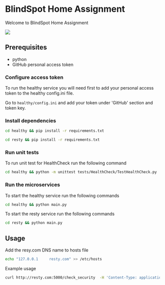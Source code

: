 # BlindSpot Home Assignment

Welcome to BlindSpot Home Assignment

![](./diagram.png)

## Prerequisites
- python
- GitHub personal access token


### Configure access token 

To run the healthy service you will need first to add your personal access token to the healthy config.ini file.

Go to `healthy/config.ini` and add your token under 'GitHub' section and token key.

### Install dependencies 

```bash
cd healthy && pip install -r requirements.txt 
```

```bash
cd resty && pip install -r requirements.txt 
```


### Run unit tests  

To run unit test for HealthCheck run the following command

```bash
cd healthy && python -m unittest tests/HealthCheck/TestHealthCheck.py 
```

### Run the microservices

To start the healthy service run the following commands

```bash
cd healthy && python main.py 
```

To start the resty service run the following commands

```bash
cd resty && python main.py 
```


## Usage

Add the resy.com DNS name to hosts file

```bash
echo "127.0.0.1     resty.com" >> /etc/hosts 
```

Example usage

```bash
curl http://resty.com:5000/check_security  -H 'Content-Type: application/json' -d '{"packages":["package", "npm", "express", "nx", "lodash", "cloudinary", "axios", "karma", "molecular", "grunt"]}'
```